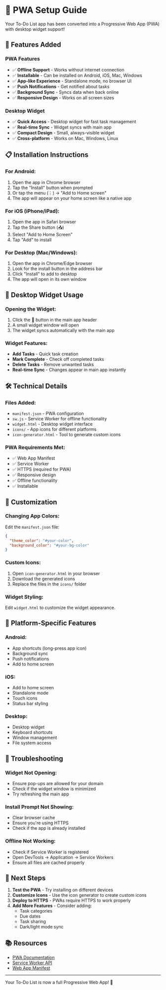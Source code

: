 # 📱 PWA Setup Guide

Your To-Do List app has been converted into a Progressive Web App (PWA) with desktop widget support!

## 🚀 Features Added

### PWA Features
- ✅ **Offline Support** - Works without internet connection
- ✅ **Installable** - Can be installed on Android, iOS, Mac, Windows
- ✅ **App-like Experience** - Standalone mode, no browser UI
- ✅ **Push Notifications** - Get notified about tasks
- ✅ **Background Sync** - Syncs data when back online
- ✅ **Responsive Design** - Works on all screen sizes

### Desktop Widget
- ✅ **Quick Access** - Desktop widget for fast task management
- ✅ **Real-time Sync** - Widget syncs with main app
- ✅ **Compact Design** - Small, always-visible widget
- ✅ **Cross-platform** - Works on Mac, Windows, Linux

## 📋 Installation Instructions

### For Android:
1. Open the app in Chrome browser
2. Tap the "Install" button when prompted
3. Or tap the menu (⋮) → "Add to Home screen"
4. The app will appear on your home screen like a native app

### For iOS (iPhone/iPad):
1. Open the app in Safari browser
2. Tap the Share button (📤)
3. Select "Add to Home Screen"
4. Tap "Add" to install

### For Desktop (Mac/Windows):
1. Open the app in Chrome/Edge browser
2. Look for the install button in the address bar
3. Click "Install" to add to desktop
4. The app will open in its own window

## 🎯 Desktop Widget Usage

### Opening the Widget:
1. Click the 📱 button in the main app header
2. A small widget window will open
3. The widget syncs automatically with the main app

### Widget Features:
- **Add Tasks** - Quick task creation
- **Mark Complete** - Check off completed tasks
- **Delete Tasks** - Remove unwanted tasks
- **Real-time Sync** - Changes appear in main app instantly

## 🛠️ Technical Details

### Files Added:
- `manifest.json` - PWA configuration
- `sw.js` - Service Worker for offline functionality
- `widget.html` - Desktop widget interface
- `icons/` - App icons for different platforms
- `icon-generator.html` - Tool to generate custom icons

### PWA Requirements Met:
- ✅ Web App Manifest
- ✅ Service Worker
- ✅ HTTPS (required for PWA)
- ✅ Responsive design
- ✅ Offline functionality
- ✅ Installable

## 🔧 Customization

### Changing App Colors:
Edit the `manifest.json` file:
```json
{
  "theme_color": "#your-color",
  "background_color": "#your-bg-color"
}
```

### Custom Icons:
1. Open `icon-generator.html` in your browser
2. Download the generated icons
3. Replace the files in the `icons/` folder

### Widget Styling:
Edit `widget.html` to customize the widget appearance.

## 📱 Platform-Specific Features

### Android:
- App shortcuts (long-press app icon)
- Background sync
- Push notifications
- Add to home screen

### iOS:
- Add to home screen
- Standalone mode
- Touch icons
- Status bar styling

### Desktop:
- Desktop widget
- Keyboard shortcuts
- Window management
- File system access

## 🚨 Troubleshooting

### Widget Not Opening:
- Ensure pop-ups are allowed for your domain
- Check if the widget window is minimized
- Try refreshing the main app

### Install Prompt Not Showing:
- Clear browser cache
- Ensure you're using HTTPS
- Check if the app is already installed

### Offline Not Working:
- Check if Service Worker is registered
- Open DevTools → Application → Service Workers
- Ensure all files are cached properly

## 🎉 Next Steps

1. **Test the PWA** - Try installing on different devices
2. **Customize Icons** - Use the icon generator to create custom icons
3. **Deploy to HTTPS** - PWAs require HTTPS to work properly
4. **Add More Features** - Consider adding:
   - Task categories
   - Due dates
   - Task sharing
   - Dark/light mode sync

## 📚 Resources

- [PWA Documentation](https://web.dev/progressive-web-apps/)
- [Service Worker API](https://developer.mozilla.org/en-US/docs/Web/API/Service_Worker_API)
- [Web App Manifest](https://developer.mozilla.org/en-US/docs/Web/Manifest)

---

Your To-Do List is now a full Progressive Web App! 🎉